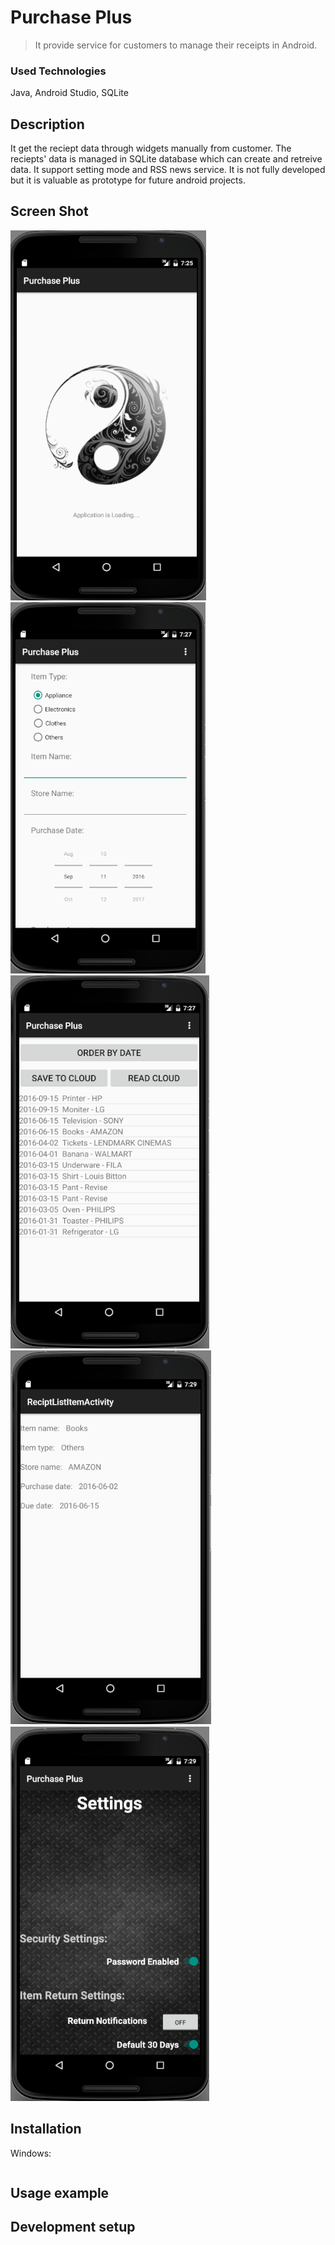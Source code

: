 # Purchase Plus
> It provide service for customers to manage their receipts in Android.

### Used Technologies

Java, Android Studio, SQLite  

## Description

It get the reciept data through widgets manually from customer. The reciepts' data is managed in SQLite database which can create and retreive data. It support setting mode and RSS news service. It is not fully developed but it is valuable as prototype for future android projects.

## Screen Shot
![](pp1.png)
![](pp2.png)
![](pp3.png)
![](pp4.png)
![](pp5.png)

## Installation

Windows:

```sh

```

## Usage example

## Development setup